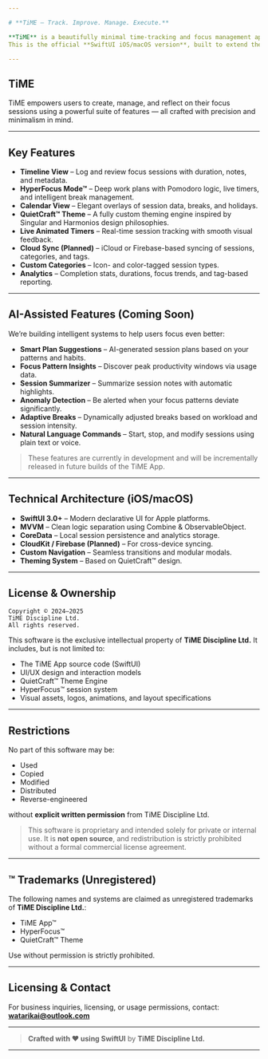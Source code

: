 ```yaml
---

# **TiME – Track. Improve. Manage. Execute.**

**TiME** is a beautifully minimal time-tracking and focus management app designed by **TiME Discipline Ltd.**
This is the official **SwiftUI iOS/macOS version**, built to extend the precision, elegance, and cognitive flow of the Android version to Apple platforms.

---
```


## TiME

TiME empowers users to create, manage, and reflect on their focus sessions using a powerful suite of features — all crafted with precision and minimalism in mind.

---

## Key Features

* **Timeline View** – Log and review focus sessions with duration, notes, and metadata.
* **HyperFocus Mode™** – Deep work plans with Pomodoro logic, live timers, and intelligent break management.
* **Calendar View** – Elegant overlays of session data, breaks, and holidays.
* **QuietCraft™ Theme** – A fully custom theming engine inspired by Singular and Harmonios design philosophies.
* **Live Animated Timers** – Real-time session tracking with smooth visual feedback.
* **Cloud Sync (Planned)** – iCloud or Firebase-based syncing of sessions, categories, and tags.
* **Custom Categories** – Icon- and color-tagged session types.
* **Analytics** – Completion stats, durations, focus trends, and tag-based reporting.

---

## AI-Assisted Features (Coming Soon)

We’re building intelligent systems to help users focus even better:

* **Smart Plan Suggestions** – AI-generated session plans based on your patterns and habits.
* **Focus Pattern Insights** – Discover peak productivity windows via usage data.
* **Session Summarizer** – Summarize session notes with automatic highlights.
* **Anomaly Detection** – Be alerted when your focus patterns deviate significantly.
* **Adaptive Breaks** – Dynamically adjusted breaks based on workload and session intensity.
* **Natural Language Commands** – Start, stop, and modify sessions using plain text or voice.

> These features are currently in development and will be incrementally released in future builds of the TiME App.

---

## Technical Architecture (iOS/macOS)

* **SwiftUI 3.0+** – Modern declarative UI for Apple platforms.
* **MVVM** – Clean logic separation using Combine & ObservableObject.
* **CoreData** – Local session persistence and analytics storage.
* **CloudKit / Firebase (Planned)** – For cross-device syncing.
* **Custom Navigation** – Seamless transitions and modular modals.
* **Theming System** – Based on QuietCraft™ design.

---

## License & Ownership

```
Copyright © 2024–2025  
TiME Discipline Ltd.  
All rights reserved.
```

This software is the exclusive intellectual property of **TiME Discipline Ltd.** It includes, but is not limited to:

* The TiME App source code (SwiftUI)
* UI/UX design and interaction models
* QuietCraft™ Theme Engine
* HyperFocus™ session system
* Visual assets, logos, animations, and layout specifications

---

## Restrictions

No part of this software may be:

* Used
* Copied
* Modified
* Distributed
* Reverse-engineered

without **explicit written permission** from TiME Discipline Ltd.

> This software is proprietary and intended solely for private or internal use.
> It is **not open source**, and redistribution is strictly prohibited without a formal commercial license agreement.

---

## ™ Trademarks (Unregistered)

The following names and systems are claimed as unregistered trademarks of **TiME Discipline Ltd.**:

* TiME App™
* HyperFocus™
* QuietCraft™ Theme

Use without permission is strictly prohibited.

---

## Licensing & Contact

For business inquiries, licensing, or usage permissions, contact:
**[watarikai@outlook.com](mailto:watarikai@outlook.com)**

---

> **Crafted with ❤️ using SwiftUI**
> by **TiME Discipline Ltd.**

---
